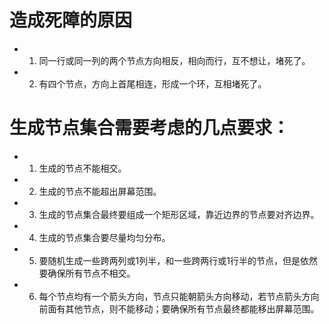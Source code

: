 # 造成死障的原因
- 1. 同一行或同一列的两个节点方向相反，相向而行，互不想让，堵死了。
- 2. 有四个节点，方向上首尾相连，形成一个环，互相堵死了。

# 生成节点集合需要考虑的几点要求：
- 1. 生成的节点不能相交。
- 2. 生成的节点不能超出屏幕范围。
- 3. 生成的节点集合最终要组成一个矩形区域，靠近边界的节点要对齐边界。
- 4. 生成的节点集合要尽量均匀分布。
- 5. 要随机生成一些跨两列或1列半，和一些跨两行或1行半的节点，但是依然要确保所有节点不相交。
- 6. 每个节点均有一个箭头方向，节点只能朝箭头方向移动，若节点箭头方向前面有其他节点，则不能移动；要确保所有节点最终都能移出屏幕范围。